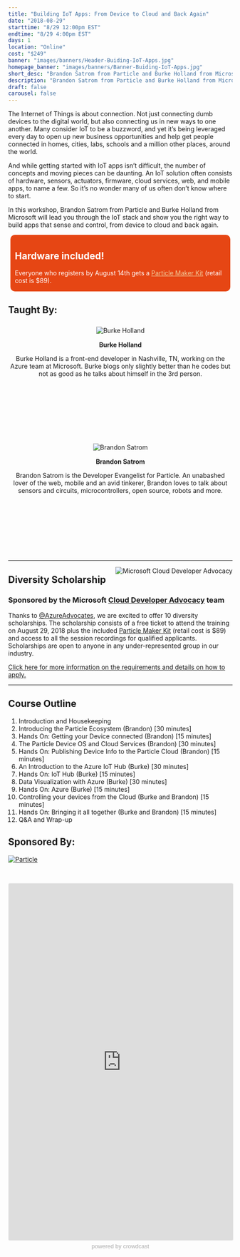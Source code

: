 ```yaml
---
title: "Building IoT Apps: From Device to Cloud and Back Again"
date: "2018-08-29"
starttime: "8/29 12:00pm EST"
endtime: "8/29 4:00pm EST"
days: 1
location: "Online"
cost: "$249"
banner: "images/banners/Header-Buiding-IoT-Apps.jpg"
homepage_banner: "images/banners/Banner-Buiding-IoT-Apps.jpg"
short_desc: "Brandon Satrom from Particle and Burke Holland from Microsoft will lead you through the IoT stack."
description: "Brandon Satrom from Particle and Burke Holland from Microsoft will lead you through the IoT stack and show you the right way to build apps that sense and control, from device to cloud and back again."
draft: false
carousel: false
---
```


<style>
.speaker {
    text-align: center;
    margin: 25px 0;
}
.speaker h4 {
    margin-top: 15px;
    margin-bottom: 5px;
}
.speaker p {
    margin-bottom: 5px;
    text-transform: none;
}
.speaker img:hover {
    opacity: .7;
}
.speaker .speaker-bio {
    min-height: 125px;
}
.social-block {
    list-style-type: none;
    padding: 0;
}
.social-block li {
    display: inline-block;
}
.social-block li a {
    display: inline-block;
    height: 32px;
    width: 32px;
    color: #4e4e4e;
}
.social-block li a i {
    font-size: 1.5em;
}
.social-block li a:hover, .social-block li a:focus {
    color: #000;
}
</style>

The Internet of Things is about connection. Not just connecting dumb devices to the digital world, but also connecting us in new ways to one another. Many consider IoT to be a buzzword, and yet it’s being leveraged every day to open up new business opportunities and help get people connected in homes, cities, labs, schools and a million other places, around the world.

And while getting started with IoT apps isn’t difficult, the number of concepts and moving pieces can be daunting. An IoT solution often consists of hardware, sensors, actuators, firmware, cloud services, web, and mobile apps, to name a few. So it’s no wonder many of us often don’t know where to start.

In this workshop, Brandon Satrom from Particle and Burke Holland from Microsoft will lead you through the IoT stack and show you the right way to build apps that sense and control, from device to cloud and back again.

<div style="background-color: #e64614; color: #FFF; margin: 5px; padding: 5px 10px 2px 10px;border-radius: 10px;">

<h2 style="color: #FFF;">Hardware included!</h2>

<p>Everyone who registers by August 14th gets a <a href="https://store.particle.io/products/particle-maker-kit" style="color: #f0cc9b; text-decoration:underline;">Particle Maker Kit</a> (retail cost is $89).</p>

</div>

## Taught By:

<section class="section speakers">
    <div class="container">
      <div class="row">
            <div class="col-md-6 col-sm-6">
                <div class="speaker">
                    <figure>
                        <img alt="Burke Holland" class="img-responsive center-block" src="/images/speakers/burkeholland.jpg">
                    </figure>
                    <h4>Burke Holland</h4>
                    <div class="speaker-bio"><p>Burke Holland is a front-end developer in Nashville, TN, working on the Azure team at Microsoft. Burke blogs only slightly better than he codes but not as good as he talks about himself in the 3rd person.</p></div>
                    <ul class="social-block">
                        <li><a href="https://twitter.com/burkeholland"><span class="fa fa-twitter"></span></a></li>
                        <li><a href="https://github.com/burkeholland"><span class="fa fa-github"></span></a></li>
                    </ul>
                </div>
            </div>
            <div class="col-md-6 col-sm-6">
                <div class="speaker">
                    <figure>
                        <img alt="Brandon Satrom" class="img-responsive center-block" src="/images/speakers/brandonsatrom.jpg">
                    </figure>
                    <h4>Brandon Satrom</h4>
                    <div class="speaker-bio"><p>
Brandon Satrom is the Developer Evangelist for Particle. An unabashed lover of the web, mobile and an avid tinkerer, Brandon loves to talk about sensors and circuits, microcontrollers, open source, robots and more.</p></div>
                    <ul class="social-block">
                        <li><a href="https://twitter.com/BrandonSatrom"><span class="fa fa-twitter"></span></a></li>
                        <li><a href="https://github.com/bsatrom"><span class="fa fa-github"></span></a></li>
                        <!--<li><a href="{{speaker.website}}"><span class="fa fa-link"></span></a></li>-->
                    </ul>
                </div>
            </div>
          </div>
    </div>
</section>

---

<a href="https://developer.microsoft.com/en-us/advocates/index.html"><img src="/images/banners/AzureAdvocates-new.png" alt="Microsoft Cloud Developer Advocacy" style="float:right;"></a>

## Diversity Scholarship
### Sponsored by the Microsoft [Cloud Developer Advocacy](https://developer.microsoft.com/en-us/advocates/index.htm) team

Thanks to [@AzureAdvocates](https://twitter.com/azureadvocates), we are excited to offer 10 diversity scholarships. The scholarship consists of a free ticket to attend the training on August 29, 2018 plus the included [Particle Maker Kit](https://store.particle.io/products/particle-maker-kit) (retail cost is $89) and access to all the session recordings for qualified applicants. Scholarships are open to anyone in any under-represented group in our industry.

[Click here for more information on the requirements and details on how to apply.](/contact/iot-scholarship)

---

## Course Outline

1. Introduction and Housekeeping
1. Introducing the Particle Ecosystem (Brandon) [30 minutes]
1. Hands On: Getting your Device connected (Brandon) [15 minutes]
1. The Particle Device OS and Cloud Services (Brandon) [30 minutes]
1. Hands On: Publishing Device Info to the Particle Cloud (Brandon) [15 minutes]
1. An Introduction to the Azure IoT Hub (Burke) [30 minutes]
1. Hands On: IoT Hub (Burke) [15 minutes]
1. Data Visualization with Azure (Burke) [30 minutes]
1. Hands On: Azure (Burke) [15 minutes]
1. Controlling your devices from the Cloud (Burke and Brandon) [15 minutes]
1. Hands On: Bringing it all together (Burke and Brandon) [15 minutes]
1. Q&A and Wrap-up 


## Sponsored By:

[![Particle](/images/banners/Particle.png)](https://www.particle.io/)

<br style="clear:both;">

<a name="register"></a>

<iframe width="100%" height="800" frameborder="0" marginheight="0" marginwidth="0" allowtransparency="true" src="https://www.crowdcast.io/e/building-iot-apps-from?navlinks=false&embed=true" style="border: 1px solid #EEE;border-radius:3px;"></iframe><a href="https://www.crowdcast.io/?utm_source=embed&utm_medium=website&utm_campaign=embed" style="color: #aaa; font-family: 'Helvetica', 'Arial', sans-serif;text-decoration: none;display: block;text-align: center;font-size: 13px;padding: 5px 0;">powered by crowdcast</a>
